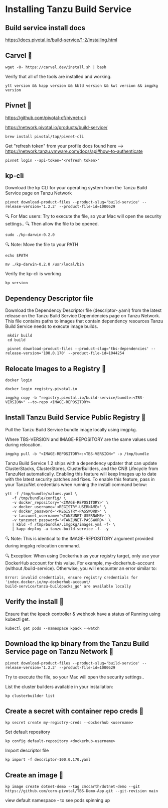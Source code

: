 # Installing Tanzu Build Service

 ## Build service install docs

https://docs.pivotal.io/build-service/1-2/installing.html

 ## Carvel 🔧

```
wget -O- https://carvel.dev/install.sh | bash
```

Verify that all of the tools are installed and working.

```
ytt version && kapp version && kbld version && kwt version && imgpkg version
``` 

 ## Pivnet 🔧
 
 https://github.com/pivotal-cf/pivnet-cli
 
 https://network.pivotal.io/products/build-service/
 
```
brew install pivotal/tap/pivnet-cli
```

Get "refresh token" from your profile docs found here --> https://network.tanzu.vmware.com/docs/api#how-to-authenticate 
``` 
pivnet login --api-token='<refresh token>'
```


 ## kp-cli
 
Download the kp CLI for your operating system from the Tanzu Build Service page on Tanzu Network

```
pivnet download-product-files --product-slug='build-service' --release-version='1.2.2' --product-file-id=1000629
```

🔍 For Mac users: Try to execute the file, so your Mac will open the security settings.. 
🔍 Then allow the file to be opened.
 ```
 sudo ./kp-darwin-0.2.0 
 ```


 
🔍 Note: Move the file to your PATH

 ```
 echo $PATH
 
 mv ./kp-darwin-0.2.0 /usr/local/bin
 ```

Verify the kp-cli is working

```
kp version
```


## Dependency Descriptor file
Download the Dependency Descriptor file (descriptor-<version>.yaml) from the latest release on the Tanzu Build Service Dependencies page on Tanzu Network. This file contains paths to images that contain dependency resources Tanzu Build Service needs to execute image builds.
 
```
 mkdir build
 cd build
 
 pivnet download-product-files --product-slug='tbs-dependencies' --release-version='100.0.170' --product-file-id=1044254
 ```

 ## Relocate Images to a Registry 🔧
 
 
 ```
 docker login
 ```
 
 ```
 docker login registry.pivotal.io
 ```
 
 ```
 imgpkg copy -b "registry.pivotal.io/build-service/bundle:<TBS-VERSION>" --to-repo <IMAGE-REPOSITORY>
 ```
  
  ## Install Tanzu Build Service Public Registry 🔧
 
 Pull the Tanzu Build Service bundle image locally using imgpkg.
 
 Where TBS-VERSION and IMAGE-REPOSITORY are the same values used during relocation.
 
 ```
 imgpkg pull -b "<IMAGE-REPOSITORY>:<TBS-VERSION>" -o /tmp/bundle
 ```
 
Tanzu Build Service 1.2 ships with a dependency updater that can update ClusterStacks, ClusterStores, ClusterBuilders, and the CNB Lifecycle from TanzuNet automatically. Enabling this feature will keep Images up to date with the latest security patches and fixes. To enable this feature, pass in your TanzuNet credentials when running the install command below:
 
 ```
 ytt -f /tmp/bundle/values.yaml \
    -f /tmp/bundle/config/ \
    -v docker_repository='<IMAGE-REPOSITORY>' \
    -v docker_username='<REGISTRY-USERNAME>' \
    -v docker_password='<REGISTRY-PASSWORD>' \
    -v tanzunet_username='<TANZUNET-USERNAME>' \
    -v tanzunet_password='<TANZUNET-PASSWORD>' \
    | kbld -f /tmp/bundle/.imgpkg/images.yml -f- \
    | kapp deploy -a tanzu-build-service -f- -y
 ```
🔍 Note: This is identical to the IMAGE-REPOSITORY argument provided during imgpkg relocation command. 
 
 
🔍 Exception: When using Dockerhub as your registry target, only use your DockerHub account for this value. For example, my-dockerhub-account (without /build-service). Otherwise, you will encounter an error similar to:
 ```
 Error: invalid credentials, ensure registry credentials for 'index.docker.io/my-dockerhub-account/
 build-service/tanzu-buildpacks_go' are available locally
 ```
 
 
 
 ## Verify the install 🔧
 
 Ensure that the kpack controller & webhook have a status of Running using kubectl get.
 
 ```
 kubectl get pods --namespace kpack --watch
 ```
 
 
 
 ## Download the kp binary from the Tanzu Build Service page on Tanzu Network 🔧
 
 ```
 pivnet download-product-files --product-slug='build-service' --release-version='1.2.2' --product-file-id=1000629
 ```
 
 Try to execute the file, so your Mac will open the security settings..
 
 List the cluster builders available in your installation:
 
 ```
 kp clusterbuilder list
 ```
  
 
## Create a secret with container repo creds 🔧
 
 ```
 kp secret create my-registry-creds --dockerhub <username>
 ```

 Set default repository
 
 ```
 kp config default-repository <dockerhub-username>
 ```
 
 Import descriptor file
 
 ```
 kp import -f descriptor-100.0.170.yaml
 ```
 
 
## Create an image 🔧
 
``` 
kp image create dotnet-demo --tag cmccarth/dotnet-demo --git https://github.com/corn-pivotal/TBS-Demo-App.git --git-revision main
``` 
 
 
view default namespace - to see pods spinning up 
